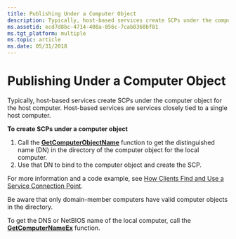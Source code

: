 ```yaml
---
title: Publishing Under a Computer Object
description: Typically, host-based services create SCPs under the computer object for the host computer. Host-based services are services closely tied to a single host computer.
ms.assetid: ecd7d8bc-4714-408a-856c-7cab8360bf81
ms.tgt_platform: multiple
ms.topic: article
ms.date: 05/31/2018
---
```


# Publishing Under a Computer Object

Typically, host-based services create SCPs under the computer object for the host computer. Host-based services are services closely tied to a single host computer.

**To create SCPs under a computer object**

1.  Call the [**GetComputerObjectName**](/windows/desktop/api/secext/nf-secext-getcomputerobjectnamea) function to get the distinguished name (DN) in the directory of the computer object for the local computer.
2.  Use that DN to bind to the computer object and create the SCP.

For more information and a code example, see [How Clients Find and Use a Service Connection Point](how-clients-find-and-use-a-service-connection-point.md).

Be aware that only domain-member computers have valid computer objects in the directory.

To get the DNS or NetBIOS name of the local computer, call the [**GetComputerNameEx**](/windows/desktop/api/sysinfoapi/nf-sysinfoapi-getcomputernameexa) function.

 

 